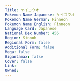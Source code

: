 ```yaml
---
﻿Title: ケイコウオ
Pokemon Name Japanese: ケイコウオ
Pokemon Name German: Finneon
Pokemon Name English: Finneon
Language Card: Japanese
National Dex Number: 456
Region: Sinnoh
Regional Form: false
Additional Form: false
Mega: false
Gigantamax: false
Cover: false
Link: 
Owned: 
---
```

